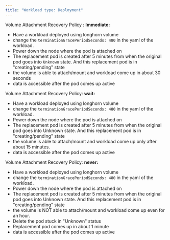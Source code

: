 ```yaml
---
title: "Workload type: Deployment"
---
```

Volume Attachment Recovery Policy : **Immediate:**
- Have a workload deployed using longhorn volume
- change the `terminationGracePeriodSeconds: 480` in the yaml of the workload.
- Power down the node where the pod is attached on
- The replacement pod is created after 5 minutes from when the original pod goes into `Unknown` state. And this replacement pod is in "creating/pending" state
- the volume is able to attach/mount and workload come up in about 30 seconds
- data is accessible after the pod comes up active

Volume Attachment Recovery Policy: **wait:**

- Have a workload deployed using longhorn volume
- change the `terminationGracePeriodSeconds: 480` in the yaml of the workload.
- Power down the node where the pod is attached on
- The replacement pod is created after 5 minutes from when the original pod goes into Unknown state. And this replacement pod is in "creating/pending" state
- the volume is able to attach/mount and workload come up only after about 15 minutes.
- data is accessible after the pod comes up active

Volume Attachment Recovery Policy: **never:**

- Have a workload deployed using longhorn volume
- change the `terminationGracePeriodSeconds: 480` in the yaml of the workload.
- Power down the node where the pod is attached on
- The replacement pod is created after 5 minutes from when the original pod goes into Unknown state. And this replacement pod is in "creating/pending" state
- the volume is NOT able to attach/mount and workload come up even for an hour.
- Delete the pod stuck in "Unknown" status
- Replacement pod comes up in about 1 minute
- data is accessible after the pod comes up active

